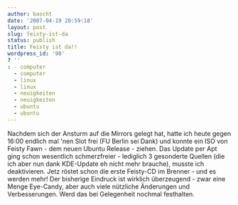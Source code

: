 ```yaml
---
author: bascht
date: '2007-04-19 20:59:18'
layout: post
slug: feisty-ist-da
status: publish
title: Feisty ist da!!
wordpress_id: '98'
? ''
: - computer
  - computer
  - linux
  - linux
  - neuigkeiten
  - neuigkeiten
  - ubuntu
  - ubuntu
---
```


Nachdem sich der Ansturm auf die Mirrors gelegt hat, hatte ich
heute gegen 16:00 endlich mal 'nen Slot frei (FU Berlin sei Dank)
und konnte ein ISO von Feisty Fawn - dem neuen Ubuntu Release -
ziehen. Das Update per Apt ging schon wesentlich schmerzfreier -
lediglich 3 gesonderte Quellen (die ich aber nun dank KDE-Update eh
nicht mehr brauche), musste ich deaktivieren. Jetz röstet schon die
erste Feisty-CD im Brenner - und es werden mehr! Der bisherige
Eindruck ist wirklich überzeugend - zwar eine Menge Eye-Candy, aber
auch viele nützliche Änderungen und Verbesserungen. Werd das bei
Gelegenheit nochmal festhalten.


